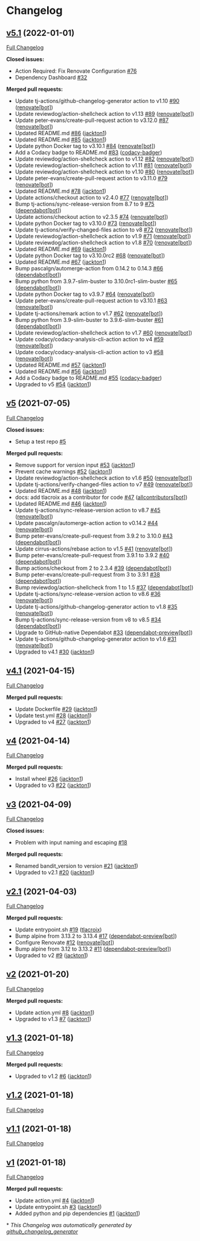 # Changelog

## [v5.1](https://github.com/tj-actions/bandit/tree/v5.1) (2022-01-01)

[Full Changelog](https://github.com/tj-actions/bandit/compare/v5...v5.1)

**Closed issues:**

- Action Required: Fix Renovate Configuration [\#76](https://github.com/tj-actions/bandit/issues/76)
- Dependency Dashboard [\#32](https://github.com/tj-actions/bandit/issues/32)

**Merged pull requests:**

- Update tj-actions/github-changelog-generator action to v1.10 [\#90](https://github.com/tj-actions/bandit/pull/90) ([renovate[bot]](https://github.com/apps/renovate))
- Update reviewdog/action-shellcheck action to v1.13 [\#89](https://github.com/tj-actions/bandit/pull/89) ([renovate[bot]](https://github.com/apps/renovate))
- Update peter-evans/create-pull-request action to v3.12.0 [\#87](https://github.com/tj-actions/bandit/pull/87) ([renovate[bot]](https://github.com/apps/renovate))
- Updated README.md [\#86](https://github.com/tj-actions/bandit/pull/86) ([jackton1](https://github.com/jackton1))
- Updated README.md [\#85](https://github.com/tj-actions/bandit/pull/85) ([jackton1](https://github.com/jackton1))
- Update python Docker tag to v3.10.1 [\#84](https://github.com/tj-actions/bandit/pull/84) ([renovate[bot]](https://github.com/apps/renovate))
- Add a Codacy badge to README.md [\#83](https://github.com/tj-actions/bandit/pull/83) ([codacy-badger](https://github.com/codacy-badger))
- Update reviewdog/action-shellcheck action to v1.12 [\#82](https://github.com/tj-actions/bandit/pull/82) ([renovate[bot]](https://github.com/apps/renovate))
- Update reviewdog/action-shellcheck action to v1.11 [\#81](https://github.com/tj-actions/bandit/pull/81) ([renovate[bot]](https://github.com/apps/renovate))
- Update reviewdog/action-shellcheck action to v1.10 [\#80](https://github.com/tj-actions/bandit/pull/80) ([renovate[bot]](https://github.com/apps/renovate))
- Update peter-evans/create-pull-request action to v3.11.0 [\#79](https://github.com/tj-actions/bandit/pull/79) ([renovate[bot]](https://github.com/apps/renovate))
- Updated README.md [\#78](https://github.com/tj-actions/bandit/pull/78) ([jackton1](https://github.com/jackton1))
- Update actions/checkout action to v2.4.0 [\#77](https://github.com/tj-actions/bandit/pull/77) ([renovate[bot]](https://github.com/apps/renovate))
- Bump tj-actions/sync-release-version from 8.7 to 9 [\#75](https://github.com/tj-actions/bandit/pull/75) ([dependabot[bot]](https://github.com/apps/dependabot))
- Update actions/checkout action to v2.3.5 [\#74](https://github.com/tj-actions/bandit/pull/74) ([renovate[bot]](https://github.com/apps/renovate))
- Update python Docker tag to v3.10.0 [\#73](https://github.com/tj-actions/bandit/pull/73) ([renovate[bot]](https://github.com/apps/renovate))
- Update tj-actions/verify-changed-files action to v8 [\#72](https://github.com/tj-actions/bandit/pull/72) ([renovate[bot]](https://github.com/apps/renovate))
- Update reviewdog/action-shellcheck action to v1.9 [\#71](https://github.com/tj-actions/bandit/pull/71) ([renovate[bot]](https://github.com/apps/renovate))
- Update reviewdog/action-shellcheck action to v1.8 [\#70](https://github.com/tj-actions/bandit/pull/70) ([renovate[bot]](https://github.com/apps/renovate))
- Updated README.md [\#69](https://github.com/tj-actions/bandit/pull/69) ([jackton1](https://github.com/jackton1))
- Update python Docker tag to v3.10.0rc2 [\#68](https://github.com/tj-actions/bandit/pull/68) ([renovate[bot]](https://github.com/apps/renovate))
- Updated README.md [\#67](https://github.com/tj-actions/bandit/pull/67) ([jackton1](https://github.com/jackton1))
- Bump pascalgn/automerge-action from 0.14.2 to 0.14.3 [\#66](https://github.com/tj-actions/bandit/pull/66) ([dependabot[bot]](https://github.com/apps/dependabot))
- Bump python from 3.9.7-slim-buster to 3.10.0rc1-slim-buster [\#65](https://github.com/tj-actions/bandit/pull/65) ([dependabot[bot]](https://github.com/apps/dependabot))
- Update python Docker tag to v3.9.7 [\#64](https://github.com/tj-actions/bandit/pull/64) ([renovate[bot]](https://github.com/apps/renovate))
- Update peter-evans/create-pull-request action to v3.10.1 [\#63](https://github.com/tj-actions/bandit/pull/63) ([renovate[bot]](https://github.com/apps/renovate))
- Update tj-actions/remark action to v1.7 [\#62](https://github.com/tj-actions/bandit/pull/62) ([renovate[bot]](https://github.com/apps/renovate))
- Bump python from 3.9-slim-buster to 3.9.6-slim-buster [\#61](https://github.com/tj-actions/bandit/pull/61) ([dependabot[bot]](https://github.com/apps/dependabot))
- Update reviewdog/action-shellcheck action to v1.7 [\#60](https://github.com/tj-actions/bandit/pull/60) ([renovate[bot]](https://github.com/apps/renovate))
- Update codacy/codacy-analysis-cli-action action to v4 [\#59](https://github.com/tj-actions/bandit/pull/59) ([renovate[bot]](https://github.com/apps/renovate))
- Update codacy/codacy-analysis-cli-action action to v3 [\#58](https://github.com/tj-actions/bandit/pull/58) ([renovate[bot]](https://github.com/apps/renovate))
- Updated README.md [\#57](https://github.com/tj-actions/bandit/pull/57) ([jackton1](https://github.com/jackton1))
- Updated README.md [\#56](https://github.com/tj-actions/bandit/pull/56) ([jackton1](https://github.com/jackton1))
- Add a Codacy badge to README.md [\#55](https://github.com/tj-actions/bandit/pull/55) ([codacy-badger](https://github.com/codacy-badger))
- Upgraded to v5 [\#54](https://github.com/tj-actions/bandit/pull/54) ([jackton1](https://github.com/jackton1))

## [v5](https://github.com/tj-actions/bandit/tree/v5) (2021-07-05)

[Full Changelog](https://github.com/tj-actions/bandit/compare/v4.1...v5)

**Closed issues:**

- Setup a test repo [\#5](https://github.com/tj-actions/bandit/issues/5)

**Merged pull requests:**

- Remove support for version input [\#53](https://github.com/tj-actions/bandit/pull/53) ([jackton1](https://github.com/jackton1))
- Prevent cache warnings [\#52](https://github.com/tj-actions/bandit/pull/52) ([jackton1](https://github.com/jackton1))
- Update reviewdog/action-shellcheck action to v1.6 [\#50](https://github.com/tj-actions/bandit/pull/50) ([renovate[bot]](https://github.com/apps/renovate))
- Update tj-actions/verify-changed-files action to v7 [\#49](https://github.com/tj-actions/bandit/pull/49) ([renovate[bot]](https://github.com/apps/renovate))
- Updated README.md [\#48](https://github.com/tj-actions/bandit/pull/48) ([jackton1](https://github.com/jackton1))
- docs: add tlacroix as a contributor for code [\#47](https://github.com/tj-actions/bandit/pull/47) ([allcontributors[bot]](https://github.com/apps/allcontributors))
- Updated README.md [\#46](https://github.com/tj-actions/bandit/pull/46) ([jackton1](https://github.com/jackton1))
- Update tj-actions/sync-release-version action to v8.7 [\#45](https://github.com/tj-actions/bandit/pull/45) ([renovate[bot]](https://github.com/apps/renovate))
- Update pascalgn/automerge-action action to v0.14.2 [\#44](https://github.com/tj-actions/bandit/pull/44) ([renovate[bot]](https://github.com/apps/renovate))
- Bump peter-evans/create-pull-request from 3.9.2 to 3.10.0 [\#43](https://github.com/tj-actions/bandit/pull/43) ([dependabot[bot]](https://github.com/apps/dependabot))
- Update cirrus-actions/rebase action to v1.5 [\#41](https://github.com/tj-actions/bandit/pull/41) ([renovate[bot]](https://github.com/apps/renovate))
- Bump peter-evans/create-pull-request from 3.9.1 to 3.9.2 [\#40](https://github.com/tj-actions/bandit/pull/40) ([dependabot[bot]](https://github.com/apps/dependabot))
- Bump actions/checkout from 2 to 2.3.4 [\#39](https://github.com/tj-actions/bandit/pull/39) ([dependabot[bot]](https://github.com/apps/dependabot))
- Bump peter-evans/create-pull-request from 3 to 3.9.1 [\#38](https://github.com/tj-actions/bandit/pull/38) ([dependabot[bot]](https://github.com/apps/dependabot))
- Bump reviewdog/action-shellcheck from 1 to 1.5 [\#37](https://github.com/tj-actions/bandit/pull/37) ([dependabot[bot]](https://github.com/apps/dependabot))
- Update tj-actions/sync-release-version action to v8.6 [\#36](https://github.com/tj-actions/bandit/pull/36) ([renovate[bot]](https://github.com/apps/renovate))
- Update tj-actions/github-changelog-generator action to v1.8 [\#35](https://github.com/tj-actions/bandit/pull/35) ([renovate[bot]](https://github.com/apps/renovate))
- Bump tj-actions/sync-release-version from v8 to v8.5 [\#34](https://github.com/tj-actions/bandit/pull/34) ([dependabot[bot]](https://github.com/apps/dependabot))
- Upgrade to GitHub-native Dependabot [\#33](https://github.com/tj-actions/bandit/pull/33) ([dependabot-preview[bot]](https://github.com/apps/dependabot-preview))
- Update tj-actions/github-changelog-generator action to v1.6 [\#31](https://github.com/tj-actions/bandit/pull/31) ([renovate[bot]](https://github.com/apps/renovate))
- Upgraded to v4.1 [\#30](https://github.com/tj-actions/bandit/pull/30) ([jackton1](https://github.com/jackton1))

## [v4.1](https://github.com/tj-actions/bandit/tree/v4.1) (2021-04-15)

[Full Changelog](https://github.com/tj-actions/bandit/compare/v4...v4.1)

**Merged pull requests:**

- Update Dockerfile [\#29](https://github.com/tj-actions/bandit/pull/29) ([jackton1](https://github.com/jackton1))
- Update test.yml [\#28](https://github.com/tj-actions/bandit/pull/28) ([jackton1](https://github.com/jackton1))
- Upgraded to v4 [\#27](https://github.com/tj-actions/bandit/pull/27) ([jackton1](https://github.com/jackton1))

## [v4](https://github.com/tj-actions/bandit/tree/v4) (2021-04-14)

[Full Changelog](https://github.com/tj-actions/bandit/compare/v3...v4)

**Merged pull requests:**

- Install wheel [\#26](https://github.com/tj-actions/bandit/pull/26) ([jackton1](https://github.com/jackton1))
- Upgraded to v3 [\#22](https://github.com/tj-actions/bandit/pull/22) ([jackton1](https://github.com/jackton1))

## [v3](https://github.com/tj-actions/bandit/tree/v3) (2021-04-09)

[Full Changelog](https://github.com/tj-actions/bandit/compare/v2.1...v3)

**Closed issues:**

- Problem with input naming and escaping [\#18](https://github.com/tj-actions/bandit/issues/18)

**Merged pull requests:**

- Renamed bandit\_version to version [\#21](https://github.com/tj-actions/bandit/pull/21) ([jackton1](https://github.com/jackton1))
- Upgraded to v2.1 [\#20](https://github.com/tj-actions/bandit/pull/20) ([jackton1](https://github.com/jackton1))

## [v2.1](https://github.com/tj-actions/bandit/tree/v2.1) (2021-04-03)

[Full Changelog](https://github.com/tj-actions/bandit/compare/v2...v2.1)

**Merged pull requests:**

- Update entrypoint.sh [\#19](https://github.com/tj-actions/bandit/pull/19) ([tlacroix](https://github.com/tlacroix))
- Bump alpine from 3.13.2 to 3.13.4 [\#17](https://github.com/tj-actions/bandit/pull/17) ([dependabot-preview[bot]](https://github.com/apps/dependabot-preview))
- Configure Renovate [\#12](https://github.com/tj-actions/bandit/pull/12) ([renovate[bot]](https://github.com/apps/renovate))
- Bump alpine from 3.12 to 3.13.2 [\#11](https://github.com/tj-actions/bandit/pull/11) ([dependabot-preview[bot]](https://github.com/apps/dependabot-preview))
- Upgraded to v2 [\#9](https://github.com/tj-actions/bandit/pull/9) ([jackton1](https://github.com/jackton1))

## [v2](https://github.com/tj-actions/bandit/tree/v2) (2021-01-20)

[Full Changelog](https://github.com/tj-actions/bandit/compare/v1.3...v2)

**Merged pull requests:**

- Update action.yml [\#8](https://github.com/tj-actions/bandit/pull/8) ([jackton1](https://github.com/jackton1))
- Upgraded to v1.3 [\#7](https://github.com/tj-actions/bandit/pull/7) ([jackton1](https://github.com/jackton1))

## [v1.3](https://github.com/tj-actions/bandit/tree/v1.3) (2021-01-18)

[Full Changelog](https://github.com/tj-actions/bandit/compare/v1.2...v1.3)

**Merged pull requests:**

- Upgraded to v1.2 [\#6](https://github.com/tj-actions/bandit/pull/6) ([jackton1](https://github.com/jackton1))

## [v1.2](https://github.com/tj-actions/bandit/tree/v1.2) (2021-01-18)

[Full Changelog](https://github.com/tj-actions/bandit/compare/v1.1...v1.2)

## [v1.1](https://github.com/tj-actions/bandit/tree/v1.1) (2021-01-18)

[Full Changelog](https://github.com/tj-actions/bandit/compare/v1...v1.1)

## [v1](https://github.com/tj-actions/bandit/tree/v1) (2021-01-18)

[Full Changelog](https://github.com/tj-actions/bandit/compare/6f4a1e6d7fd27c9e9ef0a9e7fcf88adb95d65e3a...v1)

**Merged pull requests:**

- Update action.yml [\#4](https://github.com/tj-actions/bandit/pull/4) ([jackton1](https://github.com/jackton1))
- Update entrypoint.sh [\#3](https://github.com/tj-actions/bandit/pull/3) ([jackton1](https://github.com/jackton1))
- Added python and pip dependencies [\#1](https://github.com/tj-actions/bandit/pull/1) ([jackton1](https://github.com/jackton1))



\* *This Changelog was automatically generated by [github_changelog_generator](https://github.com/github-changelog-generator/github-changelog-generator)*
